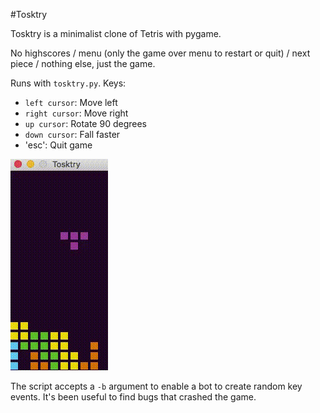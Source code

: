 #Tosktry

Tosktry is a minimalist clone of Tetris with pygame.

No highscores / menu (only the game over menu to restart or quit) / next piece / nothing else, just the game.

Runs with `tosktry.py`. Keys:

* `left cursor`: Move left
* `right cursor`: Move right
* `up cursor`: Rotate 90 degrees
* `down cursor`: Fall faster
* 'esc': Quit game

![](demo.gif)


The script accepts a `-b` argument to enable a bot to create random key events. It's been useful to find bugs that crashed the game.
